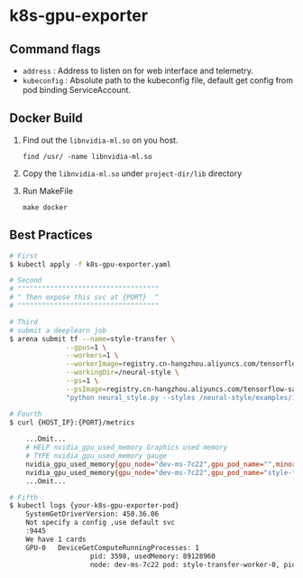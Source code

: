 # k8s-gpu-exporter

## Command flags
 - `address` : Address to listen on for web interface and telemetry.
 - `kubeconfig` : Absolute path to the kubeconfig file, default get config from pod binding ServiceAccount.

## Docker Build
1. Find out the `libnvidia-ml.so` on you host.
    ```shell
    find /usr/ -name libnvidia-ml.so 
    ```
    
2. Copy the `libnvidia-ml.so` under `project-dir/lib` directory

3. Run MakeFile
    ```shell
    make docker 
    ```

## Best Practices
```bash
# First
$ kubectl apply -f k8s-gpu-exporter.yaml

# Second
# """""""""""""""""""""""""""""""""""
# " Then expose this svc at {PORT}  "
# """""""""""""""""""""""""""""""""""

# Third
# submit a deeplearn job
$ arena submit tf --name=style-transfer \
              --gpus=1 \
              --workers=1 \
              --workerImage=registry.cn-hangzhou.aliyuncs.com/tensorflow-samples/neural-style:gpu \
              --workingDir=/neural-style \
              --ps=1 \
              --psImage=registry.cn-hangzhou.aliyuncs.com/tensorflow-samples/style-transfer:ps   \
              "python neural_style.py --styles /neural-style/examples/1-style.jpg --iterations 1000"

# Fourth
$ curl {HOST_IP}:{PORT}/metrics
    
    ...Omit...
    # HELP nvidia_gpu_used_memory Graphics used memory 
    # TYPE nvidia_gpu_used_memory gauge
    nvidia_gpu_used_memory{gpu_node="dev-ms-7c22",gpu_pod_name="",minor_number="0",name="GeForce GTX 1660 SUPER",namepace_name="",uuid="GPU-a1460327-d919-1478-a68f-ef4cbb8515ac"} 3.0769152e+08
    nvidia_gpu_used_memory{gpu_node="dev-ms-7c22",gpu_pod_name="style-transfer-worker-0",minor_number="0",name="GeForce GTX 1660 SUPER",namepace_name="default",uuid="GPU-a1460327-d919-1478-a68f-ef4cbb8515ac"} 8.912896e+07
    ...Omit...

# Fifth
$ kubectl logs {your-k8s-gpu-exporter-pod}
    SystemGetDriverVersion: 450.36.06
    Not specify a config ,use default svc
    :9445
    We have 1 cards
    GPU-0   DeviceGetComputeRunningProcesses: 1
                    pid: 3598, usedMemory: 89128960 
                    node: dev-ms-7c22 pod: style-transfer-worker-0, pid: 3598 usedMemory: 89128960 
```